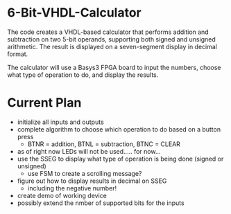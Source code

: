 # 6-Bit-VHDL-Calculator
The code creates a VHDL-based calculator that performs addition and subtraction on two 5-bit operands, supporting both signed and unsigned arithmetic. The result is displayed on a seven-segment display in decimal format.

The calculator will use a Basys3 FPGA board to input the numbers, choose what type of operation to do, and display the results. 

# Current Plan
- initialize all inputs and outputs
- complete algorithm to choose which operation to do based on a button press
    - BTNR = addition, BTNL = subtraction, BTNC = CLEAR
- as of right now LEDs will not be used..... for now...
- use the SSEG to display what type of operation is being done (signed or unsigned)
    - use FSM to create a scrolling message?
- figure out how to display results in decimal on SSEG
    - including the negative number!
- create demo of working device
- possibly extend the nmber of supported bits for the inputs

